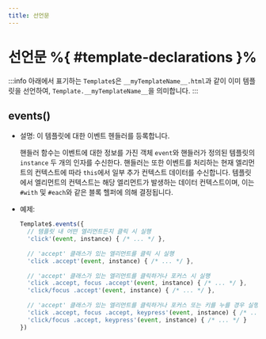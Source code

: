 ```yaml
---
title: 선언문
---
```


# 선언문 %{ #template-declarations }%

:::info
아래에서 표기하는 `Template$`은 `__myTemplateName__.html`과 같이 이미 템플릿을 선언하여,
`Template.__myTemplateName__`을 의미합니다.
:::

## events()

- 설명: 이 템플릿에 대한 이벤트 헨들러를 등록합니다.

  핸들러 함수는 이벤트에 대한 정보를 가진 객체 `event`와 핸들러가 정의된 템플릿의 `instance` 두 개의 인자를 수신한다.
  핸들러는 또한 이벤트를 처리하는 현재 엘리먼트의 컨텍스트에 따라 `this`에서 일부 추가 컨텍스트 데이터를 수신합니다.
  템플릿에서 엘리먼트의 컨텍스트는 해당 엘리먼트가 발생하는 데이터 컨텍스트이며,
  이는 `#with` 및 `#each`와 같은 블록 헬퍼에 의해 결정됩니다.

- 예제:
  ```js
  Template$.events({
    // 템플릿 내 어떤 엘리먼트든지 클릭 시 실행
    'click'(event, instance) { /* ... */ },
    
    // 'accept' 클래스가 있는 엘리먼트를 클릭 시 실행
    'click .accept'(event, instance) { /* ... */ },
    
    // 'accept' 클래스가 있는 엘리먼트를 클릭하거나 포커스 시 실행
    'click .accept, focus .accept'(event, instance) { /* ... */ },
    'click/focus .accept'(event, instance) { /* ... */ },
    
    // 'accept' 클래스가 있는 엘리먼트를 클릭하거나 포커스 또는 키를 누를 경우 실행
    'click .accept, focus .accept, keypress'(event, instance) { /* ... */ },
    'click/focus .accept, keypress'(event, instance) { /* ... */ }
  })
  ```